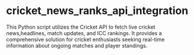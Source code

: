 # cricket_news_ranks_api_integration
This Python script utilizes the Cricket API to fetch live cricket news,headlines, match updates, and ICC rankings. It provides a comprehensive solution for cricket enthusiasts seeking real-time information about ongoing matches and player standings.
